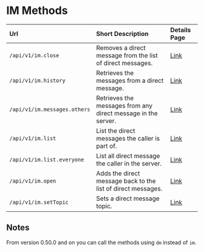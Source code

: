 # IM Methods
| Url | Short Description | Details Page |
| :--- | :--- | :--- |
| `/api/v1/im.close` | Removes a direct message from the list of direct messages. | [Link](close/) |
| `/api/v1/im.history` | Retrieves the messages from a direct message. | [Link](history/) |
| `/api/v1/im.messages.others` | Retrieves the messages from any direct message in the server. | [Link](messages-others/) |
| `/api/v1/im.list` | List the direct messages the caller is part of. | [Link](list/) |
| `/api/v1/im.list.everyone` | List all direct message the caller in the server. | [Link](list-everyone/) |
| `/api/v1/im.open` | Adds the direct message back to the list of direct messages. | [Link](open/) |
| `/api/v1/im.setTopic` | Sets a direct message topic. | [Link](setTopic/) |

## Notes
From version 0.50.0 and on you can call the methods using `dm` instead of `im`.

